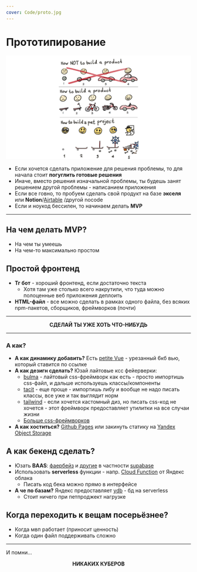 ```yaml
---
cover: Code/proto.jpg
---
```


# Прототипирование

![](proto.jpg)

- Если хочется сделать приложение для решения проблемы, то для начала стоит **погуглить готовые решения**
- Иначе, вместо решения изначальной проблемы, ты будешь занят решением другой проблемы - написанием приложения
- Если все говно, то пробуем сделать свой продукт на базе **экселя** или **Notion**/[Airtable](https://www.airtable.com)
  /другой nocode
- Если и ноукод бессилен, то начинаем делать **MVP**

---

## На чем делать MVP?

- На чем ты умеешь
- На чем-то максимально простом

## Простой фронтенд

- **Тг бот** - хороший фронтенд, если достаточно текста
    - Хотя там уже столько всего накрутили, что туда можно полоценные веб приложения деплоить
- **HTML-файл** - все можно сделать в рамках одного файла, без всяких npm-пакетов, сборщиков, фреймворков (почти)

---

<p style="text-align: center"><b>СДЕЛАЙ ТЫ УЖЕ ХОТЬ ЧТО-НИБУДЬ</b></p>

---

### А как?

- **А как динамику добавить?** Есть [petite Vue](https://github.com/vuejs/petite-vue) - урезанный 6кб вью, который
  ставится
  по ссылке
- **А как дезигн сделать?** Юзай лайтовые ксс фейерверки:
    - [bulma](https://bulma.io/) - лайтовый css-фреймворк как есть - просто импортишь css-файл, и дальше используешь
      классы/компоненты
    - [tacit](https://yegor256.github.io/tacit/) - еще проще - импортишь либу и вообще не надо писать классы, все уже и
      так выглядит норм
    - [tailwind](https://tailwindcss.com/) - если хочется кастомный диз, но писать css-код не хочется - этот фреймворк
      предоставляет утилитки на все случаи жизни
    - [Больше css-фреймворков](https://github.com/troxler/awesome-css-frameworks)
- **А как хоститься?** [Github Pages](https://pages.github.com/) или закинуть статику
  на [Yandex Object Storage](https://cloud.yandex.ru/services/storage)

## А как бекенд сделать?

- Юзать **BAAS**: [фаербейз](https://firebase.google.com/) и [другие](https://www.youtube.com/watch?v=SXmYUalHyYk) в частности [supabase](https://supabase.com/)
- Использовать **serverless** функции - напр. [Cloud Function](https://cloud.yandex.ru/services/functions) от Яндекс
  облака
    - Писать код бека можно прямо в интерфейсе
- **А че по базам?** Яндекс предоставляет [ydb](https://cloud.yandex.ru/services/ydb) - бд на serverless
    - Стоит ничего при петпроджект нагрузке

## Когда переходить к вещам посерьёзнее?

- Когда мвп работает (приносит ценность)
- Когда один файл поддерживать сложно

---

И помни...

<p style="text-align: center"><b>НИКАКИХ КУБЕРОВ</b></p>

